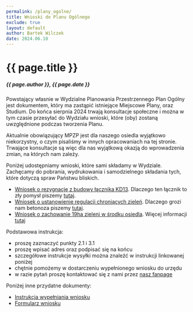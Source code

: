 ```yaml
---
permalink: /plany_ogolne/
title: Wnioski do Planu Ogólnego
exclude: true
layout: default
author: Bartek Wilczek
date: 2024.06.18
---
```


# {{ page.title }}
##### {{ page.author }}, {{ page.date }}

Powstający własnie w Wydzialne Planowania Przestrzennego Plan Ogólny jest dokumentem, który ma zastąpić istniejące Miejscowe Plany, oraz Studium.
Do końca sierpnia 2024 trwają konsultacje społeczne i można w tym czasie przesyłać do Wydziału wnioski, które (oby) zostaną uwzględnione podczas tworzenia Planu.

Aktualnie obowiązujący MPZP jest dla naszego osiedla wyjątkowo niekorzystny, o czym pisaliśmy w innych opracowaniach na tej stronie.
Trwające konsultacje są więc dla nas wyjątkową okazją do wprowadzenia zmian, na których nam zależy.

Poniżej udostępniamy wnioski, które sami składamy w Wydziale. Zachęcamy do pobrania, wydrukowania i samodzielnego składania tych, które dotyczą spraw Państwu bliskich.

* [Wniosek o rezygnację z budowy łącznika KD13](https://www.dropbox.com/scl/fi/iehwdhtz0is5qgik2zodv/WPL_plan_ogolny_-formularz_wniosek_app_maj2024-kd13.pdf?rlkey=o5a9ifkh1yqzi5qm662tkp0ab&st=oi49iobu&dl=1). Dlaczego ten łącznik to zły pomysł piszemy [tutaj](/kd13/).
* [Wniosek o ustanowienie regulacji chroniących zieleń](https://www.dropbox.com/scl/fi/ii8x75auluhi2ojhao4re/WPL_plan_ogolny_-formularz_wniosek_app_maj2024-betonoza.pdf?rlkey=s4blhuvhj0i6g8eu9c1915cle&st=xlcl7qrh&dl=1). Dlaczego grozi nam betonoza piszemy [tutaj](/skazani_na_beton/).
* [Wniosek o zachowanie 19ha zieleni w środku osiedla](https://www.dropbox.com/scl/fi/ahm16t0c6yfdoue4or14l/ZK-Interior-wpl_pismo_dot_aktu_planowania_przestrzennego_29_05_2024.pdf?rlkey=xqcqiv1lebm6olam21hlpv1gy&st=3p6uj4lf&dl=1). Więcej informacji [tutaj](/park_spokojny_las/)

Podstawowa instrukcja:
* proszę zaznaczyć punkty 2.1 i 3.1
* proszę wpisać adres oraz podpisać się na końcu
* szczegółowe instrukcje wysyłki można znaleźć w instrukcji linkowanej poniżej
* chętnie pomożemy w dostarczeniu wypełnionego wniosku do urzędu
* w razie pytań proszę kontaktować się z nami przez [nasz fanpage](http://fb.me/zielonekowale)

Poniżej inne przydatne dokumenty:
* [Instrukcja wypełniania wniosku](https://www.wroclaw.pl/beta2/files/dokumenty/573584/Instrukcja%20wype%C5%82nienia%20wniosku%20-%20plan%20og%C3%B3lny.pdf)
* [Formularz wniosku](https://bip.um.wroc.pl/attachments/download/143861)

